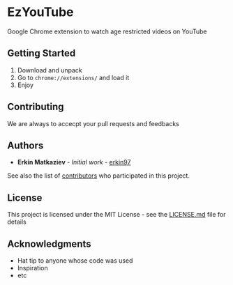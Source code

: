 # EzYouTube

Google Chrome extension to watch age restricted videos on YouTube

## Getting Started

1. Download and unpack
2. Go to `chrome://extensions/` and load it
3. Enjoy

## Contributing

We are always to accecpt your pull requests and feedbacks


## Authors

* **Erkin Matkaziev** - *Initial work* - [erkin97](https://github.com/erkin97)

See also the list of [contributors](https://github.com/PSIXs/EzYouTube/contributors) who participated in this project.

## License

This project is licensed under the MIT License - see the [LICENSE.md](LICENSE.md) file for details

## Acknowledgments

* Hat tip to anyone whose code was used
* Inspiration
* etc
